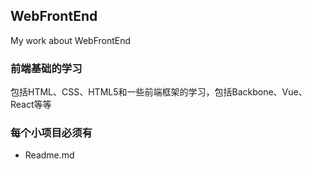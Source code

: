## WebFrontEnd
My work about WebFrontEnd

### 前端基础的学习
包括HTML、CSS、HTML5和一些前端框架的学习，包括Backbone、Vue、React等等

### 每个小项目必须有

- Readme.md
